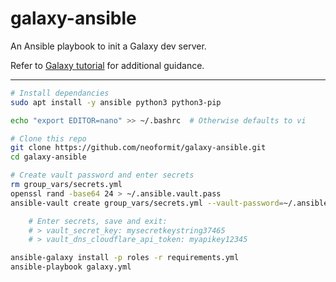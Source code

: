 # galaxy-ansible

An Ansible playbook to init a Galaxy dev server.

Refer to [Galaxy tutorial](https://training.galaxyproject.org/training-material/topics/admin/tutorials/ansible-galaxy/tutorial.html) for additional guidance.

---

```sh
# Install dependancies
sudo apt install -y ansible python3 python3-pip

echo "export EDITOR=nano" >> ~/.bashrc  # Otherwise defaults to vi

# Clone this repo
git clone https://github.com/neoformit/galaxy-ansible.git
cd galaxy-ansible

# Create vault password and enter secrets
rm group_vars/secrets.yml
openssl rand -base64 24 > ~/.ansible.vault.pass
ansible-vault create group_vars/secrets.yml --vault-password=~/.ansible.vault.pass

    # Enter secrets, save and exit:
    # > vault_secret_key: mysecretkeystring37465
    # > vault_dns_cloudflare_api_token: myapikey12345

ansible-galaxy install -p roles -r requirements.yml
ansible-playbook galaxy.yml
```

